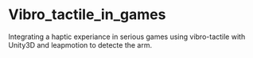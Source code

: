 # Vibro_tactile_in_games
Integrating a haptic experiance in serious games using vibro-tactile with Unity3D and leapmotion to detecte the arm.
